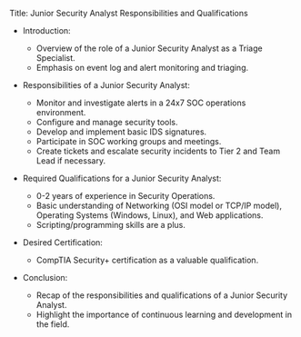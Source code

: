 Title: Junior Security Analyst Responsibilities and Qualifications

- Introduction:
  - Overview of the role of a Junior Security Analyst as a Triage Specialist.
  - Emphasis on event log and alert monitoring and triaging.

- Responsibilities of a Junior Security Analyst:
  - Monitor and investigate alerts in a 24x7 SOC operations environment.
  - Configure and manage security tools.
  - Develop and implement basic IDS signatures.
  - Participate in SOC working groups and meetings.
  - Create tickets and escalate security incidents to Tier 2 and Team Lead if necessary.

- Required Qualifications for a Junior Security Analyst:
  - 0-2 years of experience in Security Operations.
  - Basic understanding of Networking (OSI model or TCP/IP model), Operating Systems (Windows, Linux), and Web applications.
  - Scripting/programming skills are a plus.

- Desired Certification:
  - CompTIA Security+ certification as a valuable qualification.

- Conclusion:
  - Recap of the responsibilities and qualifications of a Junior Security Analyst.
  - Highlight the importance of continuous learning and development in the field.